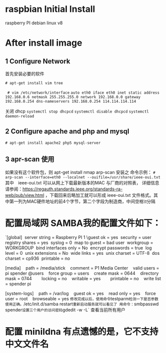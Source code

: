 # raspbian Initial Install
raspberry PI debian linux v8
# After install image
## 1 Configure Network
首先安装必要的软件

`# apt-get install vim tree`

` # vim /etc/network/interface` 
`auto eth0
iface eth0 inet static
address 192.168.0.6
netmask 255.255.255.0
network 192.168.0.0
gateway 192.168.0.254
dns-nameservers 192.168.0.254 114.114.114.114
`

关闭 dhcp
`systemctl stop dhcpcd`
`systemctl disable dhcpcd`
`systemctl daemon-reload`

## 2 Configure apache and php and mysql
`# apt-get install apache2 php5 mysql-server`


## 3 apr-scan 使用
如果没有这个软件包，则 apt-get install nmap arp-scan 安装之
命令示例：
`# arp-scan --interface=eth0 --localnet --ouifile=/usr/share/ieee-oui.txt`
其中　ieee-oui.txt 可以从网上下载最新版本的MAC 与厂商的对照表， 详细信息请参阅：https://regauth.standards.ieee.org/standards-ra-web/pub/view.html ，下载回来后略加工就可以形成 ieee-oui.txt 文件格式。其中第一列为MAC硬件地址的前4个字节，第二个字段为制造商，中间空格\t分隔

# 配置局域网 SAMBA我的配置文件如下： 
`[global] 
server string = Raspberry PI 1
\guest ok = yes 
security = user 
registry shares = yes 
syslog = 0 
map to guest = bad user 
workgroup = WORKGROUP 
bind interfaces only = No 
encrypt passwords = true 
log level = 0 
unix extensions = No 
wide links = yes 
unix charset = UTF-8 
dos charset = cp936 
printable = no

[media]    
path = /media/stick    
comment = P1 Media Center    
valid users = pi spender @users    
force group = users    
create mask = 0644    
directory mask = 0744        
locking = no    
writable = yes        
printable = no    
write list = spender pi

[system-logs]    
path = /var/log    
guest ok = yes    
read only = yes    
force user = root    
browseable = yes
`
修改完成以后，使用命令 `testparm` 检测一下是否参数使用正确。 `/etc/init.d/samba restart` 重新启动服务就可以看见了
用命令： `smbpasswd spender` 设置三个用户的访问密码
`gdedit -w -L` 查看当前所有用户

# 配置 minildna 有点遗憾的是，它不支持 中文文件名

